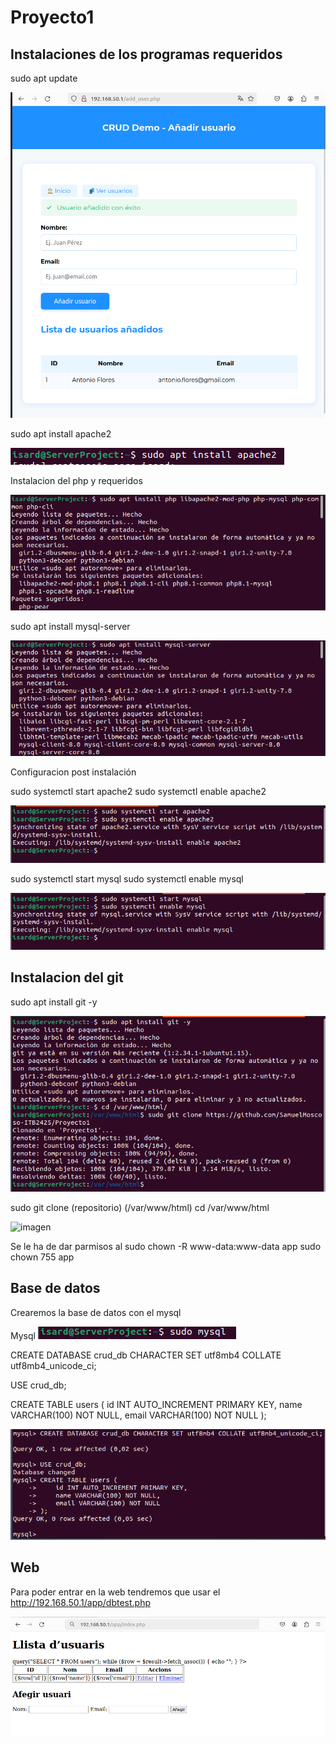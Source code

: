 # Proyecto1

## Instalaciones de los programas requeridos

sudo apt update 

![imagen](../imagenes/add_user.png)

sudo apt install apache2

![imagen](../imagenes/Install_apache2.png)

Instalacion del php y requeridos

![imagen](../imagenes/install_php.png)

sudo apt install mysql-server

![imagen](../imagenes/install_sql.png)

Configuracion post instalación

sudo systemctl start apache2
sudo systemctl enable apache2

![imagen](../imagenes/iniciar_apache.png)

sudo systemctl start mysql
sudo systemctl enable mysql

![imagen](../imagenes/iniciar_sql.png)

## Instalacion del git

sudo apt install git -y

![imagen](../imagenes/install_git.png)

sudo git clone (repositorio) (/var/www/html)
cd /var/www/html

![imagen](../imagenes/.png)

Se le ha de dar parmisos al 
sudo chown -R www-data:www-data app
sudo chown 755 app
<img>

## Base de datos

Crearemos la base de datos con el mysql

Mysql
![imagen](../imagenes/sql.png)

CREATE DATABASE crud_db CHARACTER SET utf8mb4 COLLATE utf8mb4_unicode_ci;

USE crud_db;

CREATE TABLE users (
    id INT AUTO_INCREMENT PRIMARY KEY,
    name VARCHAR(100) NOT NULL,
    email VARCHAR(100) NOT NULL
);

![imagen](../imagenes/base_datos.png)

## Web
Para poder entrar en la web tendremos que usar el 
http://192.168.50.1/app/dbtest.php

![imagen](../imagenes/web1.png)
